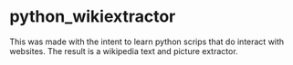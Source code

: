 # python_wikiextractor

This was made with the intent to learn python scrips that do interact with websites. The result is a wikipedia text and picture extractor. 
